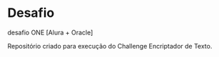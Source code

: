 # Desafio
 desafio ONE [Alura + Oracle]

 Repositório criado para execução do Challenge Encriptador de Texto.
